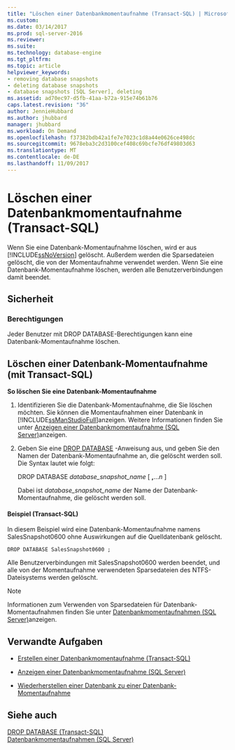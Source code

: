 ```yaml
---
title: "Löschen einer Datenbankmomentaufnahme (Transact-SQL) | Microsoft-Dokumentation"
ms.custom: 
ms.date: 03/14/2017
ms.prod: sql-server-2016
ms.reviewer: 
ms.suite: 
ms.technology: database-engine
ms.tgt_pltfrm: 
ms.topic: article
helpviewer_keywords:
- removing database snapshots
- deleting database snapshots
- database snapshots [SQL Server], deleting
ms.assetid: ad70ec97-d5fb-41aa-b72a-915e74b61b76
caps.latest.revision: "36"
author: JennieHubbard
ms.author: jhubbard
manager: jhubbard
ms.workload: On Demand
ms.openlocfilehash: f37382bdb42a1fe7e7023c1d8a44e0626ce498dc
ms.sourcegitcommit: 9678eba3c2d3100cef408c69bcfe76df49803d63
ms.translationtype: MT
ms.contentlocale: de-DE
ms.lasthandoff: 11/09/2017
---
```

# <a name="drop-a-database-snapshot-transact-sql"></a>Löschen einer Datenbankmomentaufnahme (Transact-SQL)
  Wenn Sie eine Datenbank-Momentaufnahme löschen, wird er aus [!INCLUDE[ssNoVersion](../../includes/ssnoversion-md.md)] gelöscht. Außerdem werden die Sparsedateien gelöscht, die von der Momentaufnahme verwendet werden. Wenn Sie eine Datenbank-Momentaufnahme löschen, werden alle Benutzerverbindungen damit beendet.  
  
## <a name="security"></a>Sicherheit  
  
###  <a name="Permissions"></a> Berechtigungen  
 Jeder Benutzer mit DROP DATABASE-Berechtigungen kann eine Datenbank-Momentaufnahme löschen.  
  
##  <a name="TsqlProcedure"></a> Löschen einer Datenbank-Momentaufnahme (mit Transact-SQL)  
 **So löschen Sie eine Datenbank-Momentaufnahme**  
  
1.  Identifizieren Sie die Datenbank-Momentaufnahme, die Sie löschen möchten. Sie können die Momentaufnahmen einer Datenbank in [!INCLUDE[ssManStudioFull](../../includes/ssmanstudiofull-md.md)]anzeigen. Weitere Informationen finden Sie unter [Anzeigen einer Datenbankmomentaufnahme &#40;SQL Server&#41;](../../relational-databases/databases/view-a-database-snapshot-sql-server.md)anzeigen.  
  
2.  Geben Sie eine [DROP DATABASE](../../t-sql/statements/drop-database-transact-sql.md) -Anweisung aus, und geben Sie den Namen der Datenbank-Momentaufnahme an, die gelöscht werden soll. Die Syntax lautet wie folgt:  
  
     DROP DATABASE *database_snapshot_name* [ **,**...*n* ]  
  
     Dabei ist *database_snapshot_name* der Name der Datenbank-Momentaufnahme, die gelöscht werden soll.  
  
####  <a name="TsqlExample"></a> Beispiel (Transact-SQL)  
 In diesem Beispiel wird eine Datenbank-Momentaufnahme namens SalesSnapshot0600 ohne Auswirkungen auf die Quelldatenbank gelöscht.  
  
```  
DROP DATABASE SalesSnapshot0600 ;  
```  
  
 Alle Benutzerverbindungen mit SalesSnapshot0600 werden beendet, und alle von der Momentaufnahme verwendeten Sparsedateien des NTFS-Dateisystems werden gelöscht.  
  
> [!NOTE]  
>  Informationen zum Verwenden von Sparsedateien für Datenbank-Momentaufnahmen finden Sie unter [Datenbankmomentaufnahmen &#40;SQL Server&#41;](../../relational-databases/databases/database-snapshots-sql-server.md)anzeigen.  
  
##  <a name="RelatedTasks"></a> Verwandte Aufgaben  
  
-   [Erstellen einer Datenbankmomentaufnahme &#40;Transact-SQL&#41;](../../relational-databases/databases/create-a-database-snapshot-transact-sql.md)  
  
-   [Anzeigen einer Datenbankmomentaufnahme &#40;SQL Server&#41;](../../relational-databases/databases/view-a-database-snapshot-sql-server.md)  
  
-   [Wiederherstellen einer Datenbank zu einer Datenbank-Momentaufnahme](../../relational-databases/databases/revert-a-database-to-a-database-snapshot.md)  
  
  
## <a name="see-also"></a>Siehe auch  
 [DROP DATABASE &#40;Transact-SQL&#41;](../../t-sql/statements/drop-database-transact-sql.md)   
 [Datenbankmomentaufnahmen &#40;SQL Server&#41;](../../relational-databases/databases/database-snapshots-sql-server.md)  
  
  
